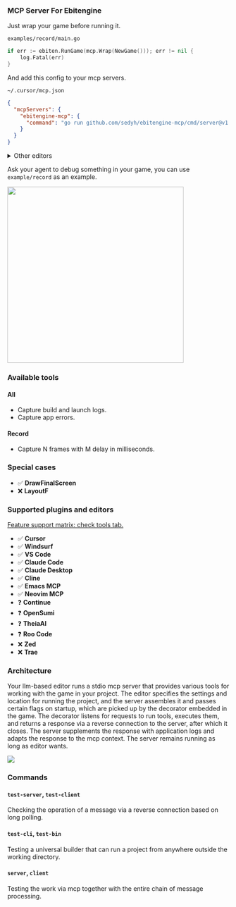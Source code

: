 ### MCP Server For Ebitengine

Just wrap your game before running it.

`examples/record/main.go`
```go
if err := ebiten.RunGame(mcp.Wrap(NewGame())); err != nil {
	log.Fatal(err)
}
```

And add this config to your mcp servers.

`~/.cursor/mcp.json`
```json
{
  "mcpServers": {
    "ebitengine-mcp": {
      "command": "go run github.com/sedyh/ebitengine-mcp/cmd/server@v1.0.0"
    }
  }
}
```

<details><summary>Other editors</summary>
  <br>
  <details><summary>VS Code</summary>
    <br>
    <code>~/.vscode/mcp.json</code>
    <br>
    <br>
    <pre><code lang="json">
    {
      "servers": {
        "ebitengine-mcp": {
          "type": "stdio",
          "command": "go",
          "args": ["run", "github.com/sedyh/ebitengine-mcp/cmd/server@latest"]
        }
      }
    }
    </code></pre>
  </details>
  <details><summary>Windsurf</summary>
    <br>
    <code>~/.codeium/windsurf/mcp_config.json</code>  
    <br>
    <br>
    <pre><code lang="json">
    {
      "mcpServers": {
        "ebitengine-mcp": {
          "command": "go",
          "args": ["run", "github.com/sedyh/ebitengine-mcp/cmd/server@latest"]
        }
      }
    }
    </code></pre>
  </details>
</details>

Ask your agent to debug something in your game, you can use `example/record` as an example.

<img src="https://github.com/user-attachments/assets/ef277f53-3fcd-4e83-a49a-f28eda7043bb" width="400">

### Available tools

#### All
- Capture build and launch logs.
- Capture app errors.
#### Record
- Capture N frames with M delay in milliseconds.

### Special cases

- ✅ **DrawFinalScreen**
- ❌ **LayoutF**

### Supported plugins and editors

[Feature support matrix: check tools tab.](https://modelcontextprotocol.io/clients)

- ✅ **Cursor**
- ✅ **Windsurf**
- ✅ **VS Code**
- ✅ **Claude Code**
- ✅ **Claude Desktop**
- ✅ **Cline**
- ✅ **Emacs MCP**
- ✅ **Neovim MCP**
- ❓ **Continue**
- ❓ **OpenSumi**
- ❓ **TheiaAI**
- ❓ **Roo Code**
- ❌ **Zed**
- ❌ **Trae**

### Architecture

Your llm-based editor runs a stdio mcp server that provides various tools for working with the game in your project. The editor specifies the settings and location for running the project, and the server assembles it and passes certain flags on startup, which are picked up by the decorator embedded in the game. The decorator listens for requests to run tools, executes them, and returns a response via a reverse connection to the server, after which it closes. The server supplements the response with application logs and adapts the response to the mcp context. The server remains running as long as editor wants.

![](https://github.com/user-attachments/assets/df2e9025-7927-4c1d-b3e8-40a434ddffbd)

### Commands

#### `test-server`, `test-client`

Checking the operation of a message via a reverse connection based on long polling.

#### `test-cli`, `test-bin`

Testing a universal builder that can run a project from anywhere outside the working directory.

#### `server`, `client`

Testing the work via mcp together with the entire chain of message processing.
